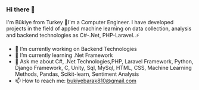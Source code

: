### Hi there 👋

I'm Bükiye from Turkey 🎈I'm a Computer Engineer. I have developed projects in the field of applied machine learning on data collection, analysis and backend technologies as C#-.Net, PHP-Laravel..⚡


- 🔭 I’m currently working on Backend Technologies
- 🌱 I’m currently learning .Net Framework
- 💬 Ask me about C#, .Net Technologies,PHP, Laravel Framework, Python, Django Framework, C, Unity, Sql, MySql, HTML, CSS, Machine Learning Methods, Pandas, Scikit-learn, Sentiment Analysis 
- 📫 How to reach me: bukiyebarak810@gmail.com
